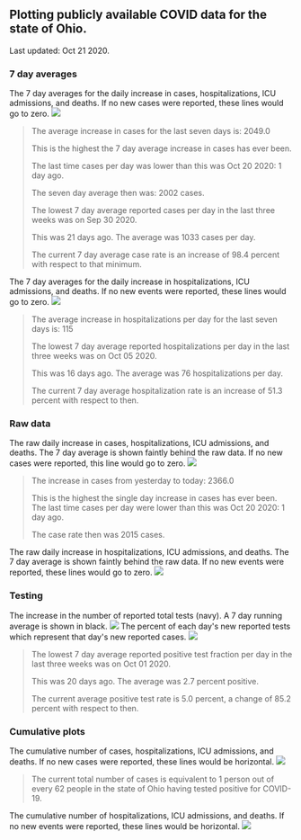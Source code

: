 ## Plotting publicly available COVID data for the state of Ohio. 

Last updated: Oct 21 2020. 

### 7 day averages
The 7 day averages for the daily increase in cases, hospitalizations, ICU admissions, and deaths. If no new cases were reported, these lines would go to zero.
![](7dayaverage_cases.png)

>The average increase in cases for the last seven days is: 2049.0
>
>This is the highest the 7 day average increase in cases has ever been.
>
>The last time cases per day was lower than this was Oct 20 2020: 1 day ago.
>
>The seven day average then was: 2002 cases.
>
>The lowest 7 day average reported cases per day in the last three weeks was on Sep 30 2020.
>
>This was 21 days ago. The average was 1033 cases per day.
>
>The current 7 day average case rate is an increase of 98.4 percent with respect to that minimum.

The 7 day averages for the daily increase in hospitalizations, ICU admissions, and deaths. If no new events were reported, these lines would go to zero.
![](7dayaverage_hospital.png)

>The average increase in hospitalizations per day for the last seven days is: 115
>
>The lowest 7 day average reported hospitalizations per day in the last three weeks was on Oct 05 2020.
>
>This was 16 days ago. The average was 76 hospitalizations per day.
>
>The current 7 day average hospitalization rate is an increase of 51.3 percent with respect to then.

### Raw data
The raw daily increase in cases, hospitalizations, ICU admissions, and deaths. The 7 day average is shown faintly behind the raw data. If no new cases were reported, this line would go to zero.
![](DailyCases.png)

>The increase in cases from yesterday to today: 2366.0 
>
>This is the highest the single day increase in cases has ever been.
>The last time cases per day were lower than this was Oct 20 2020: 1 day ago. 
>
>The case rate then was 2015 cases.

The raw daily increase in hospitalizations, ICU admissions, and deaths. The 7 day average is shown faintly behind the raw data. If no new events were reported, these lines would go to zero.
![](DailyHospitalizations.png)

### Testing

The increase in the number of reported total tests (navy). A 7 day running average is shown in black.
![](DailyTests.png)
The percent of each day's new reported tests which represent that day's new reported cases.
![](percentpositive_tests.png)

>The lowest 7 day average reported positive test fraction per day in the last three weeks was on Oct 01 2020.
>
>This was 20 days ago. The average was 2.7 percent positive. 
>
>The current average positive test rate is 5.0 percent, a change of 85.2 percent with respect to then. 

### Cumulative plots
The cumulative number of cases, hospitalizations, ICU admissions, and deaths. If no new cases were reported, these lines would be horizontal.
![](Cases.png)

>The current total number of cases is equivalent to 1 person out of every 62 people in the state of Ohio having tested positive for COVID-19.

The cumulative number of hospitalizations, ICU admissions, and deaths. If no new events were reported, these lines would be horizontal.
![](Hospitalizations.png)
